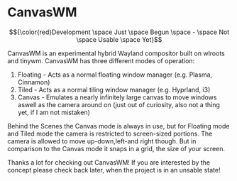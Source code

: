# CanvasWM

$${\color{red}Development \space Just \space Begun \space - \space Not \space Usable \space Yet}$$

CanvasWM is an experimental hybrid Wayland compositor built on wlroots and tinywm. CanvasWM has three different modes of operation:
1. Floating - Acts as a normal floating window manager (e.g. Plasma, Cinnamon)
2. Tiled - Acts as a normal tiling window manager (e.g. Hyprland, i3)
3. Canvas - Emulates a nearly infinitely large canvas to move windows aswell as the camera around on (just out of curiosity, also not a thing yet, if I am not mistaken)

Behind the Scenes the Canvas mode is always in use, but for Floating mode and Tiled mode the camera is restricted to screen-sized portions. The camera is allowed to move up-down,left-and right though. But in comparison to the Canvas mode it snaps in a grid, the size of your screen.

Thanks a lot for checking out CanvasWM! If you are interested by the concept please check back later, when the project is in an unsable state!

